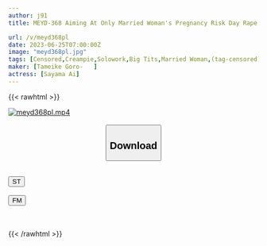 ```yaml
---
author: j91
title: MEYD-368 Aiming At Only Married Woman's Pregnancy Risk Day Rape Masayama Ai Aiming For Only Pregnant Danger Days Of Married Woman Rape Devil Can Not See Face Sayama Ai

url: /v/meyd368pl
date: 2023-06-25T07:00:00Z
image: "meyd368pl.jpg"
tags: [Censored,Creampie,Solowork,Big Tits,Married Woman,(tag-censored),Cuckold	 ]
maker: [Tameike Goro-   ]
actress: [Sayama Ai]
---
```



{{< rawhtml >}}

<div class="video" data-videoid="yADr6zv46BI1WlY">
    <a href="javascript:;">
        <img src="/v/meyd368pl/meyd368pl.jpg" width="WIDTH" height="HEIGHT" alt="meyd368pl.mp4" loading="lazy">
    </a>
</div>

<script type="text/javascript" src="https://j91.asia/asset/on-demand-st.js"></script>

<br>
  <link rel="stylesheet" href="https://j91.asia/asset/bs5.css">
  
  <center>
  <button class="btn btn-primary" type="button" data-bs-toggle="collapse" data-bs-target=".multi-collapse" aria-expanded="false" aria-controls="multiCollapseExample1 multiCollapseExample2"><h2>Download</h2></button></center>
</p>
<div class="row">
  <div class="col">
    <div class="collapse multi-collapse" id="multiCollapseExample1">
      <div class="card card-body">
	      	      <br>
<div class="buttons">  
<a href="https://streamtape.to/v/yADr6zv46BI1WlY" target="_blank"><button class="btn-hover color-3"><i class="fa fa-download"></i> ST</button></a></div>
    </div>
  </div>
</div>
  <div class="col">
    <div class="collapse multi-collapse" id="multiCollapseExample2">
      <div class="card card-body">
	      <br>
<div class="buttons">
    <a href="https://filemoon.sx/d/m9b2ckzm4fqu" target="_blank"><button class="btn-hover color-8"><i class="fa fa-download"></i> FM</button></a></div>
<br><br>
      </div>
    </div>
  </div>
</div>

{{< /rawhtml >}}